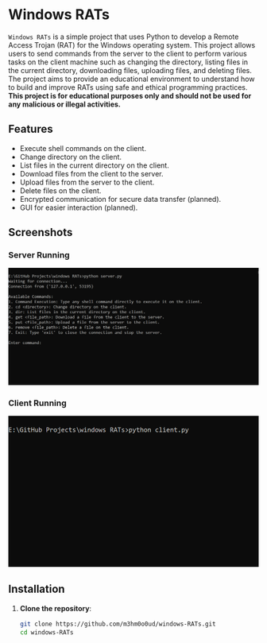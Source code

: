 # Windows RATs

`Windows RATs` is a simple project that uses Python to develop a Remote Access Trojan (RAT) for the Windows operating system. This project allows users to send commands from the server to the client to perform various tasks on the client machine such as changing the directory, listing files in the current directory, downloading files, uploading files, and deleting files. The project aims to provide an educational environment to understand how to build and improve RATs using safe and ethical programming practices. **This project is for educational purposes only and should not be used for any malicious or illegal activities.**

## Features

- Execute shell commands on the client.
- Change directory on the client.
- List files in the current directory on the client.
- Download files from the client to the server.
- Upload files from the server to the client.
- Delete files on the client.
- Encrypted communication for secure data transfer (planned).
- GUI for easier interaction (planned).

## Screenshots

### Server Running
![Server Running](screenshots/server_running.png)

### Client Running
![Client Running](screenshots/client_running.png)

## Installation

1. **Clone the repository**:
   ```bash
   git clone https://github.com/m3hm0o0ud/windows-RATs.git
   cd windows-RATs

